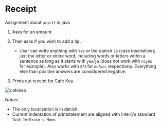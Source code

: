 # Receipt
Assignment about `printf` in java

1. Asks for an amount.

2. Then asks  if you wish to add a tip.
    * User can write anything with `Yes` or the danish `Ja` (case insensitive); just the letter or entire word, including words or letters within a sentence as long as it starts with `yes`/`ja` (does not work with `noyes` for example). Also works with `0`/`1` for `no`/`yes` respectively. Everything else than positive answers are considdered negative.
    
3. Prints out receipt for Cafe Kea.

![cafekea](https://user-images.githubusercontent.com/22276218/93868739-31114f00-fccb-11ea-95b9-00475256274b.png)

_Notes:_
* The only localization is in danish.
* Current indentation of printstatement are aligned with Intellij's standard font: `JetBrain's Mono`